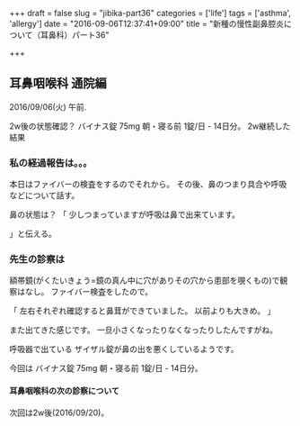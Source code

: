 +++
draft = false
slug = "jibika-part36"
categories = ['life']
tags = ['asthma', 'allergy']
date = "2016-09-06T12:37:41+09:00"
title = "新種の慢性副鼻腔炎について（耳鼻科）パート36"

+++

## 耳鼻咽喉科 通院編

2016/09/06(火) 午前.

2w後の状態確認？
バイナス錠 75mg 朝・寝る前 1錠/日 - 14日分。
2w継続した結果

<!--more-->

### 私の経過報告は。。。

本日はファイバーの検査をするのでそれから。
その後、鼻のつまり具合や呼吸などについて話す。

鼻の状態は？
「
少しつまっていますが呼吸は鼻で出来ています。

」と伝える。

### 先生の診察は

額帯鏡(がくたいきょう=鏡の真ん中に穴がありその穴から患部を覗くもの)で観察はなし。
ファイバー検査をしたので。

「
左右それぞれ確認すると鼻茸ができていました。
以前よりも大きめ。
」

また出てきた感じです。
一旦小さくなったりなくなったりしたんですがね。

呼吸器で出ている
ザイザル錠が鼻の出を悪くしているようです。

今回は
バイナス錠 75mg 朝・寝る前 1錠/日 - 14日分。

#### 耳鼻咽喉科の次の診察について

次回は2w後(2016/09/20)。
